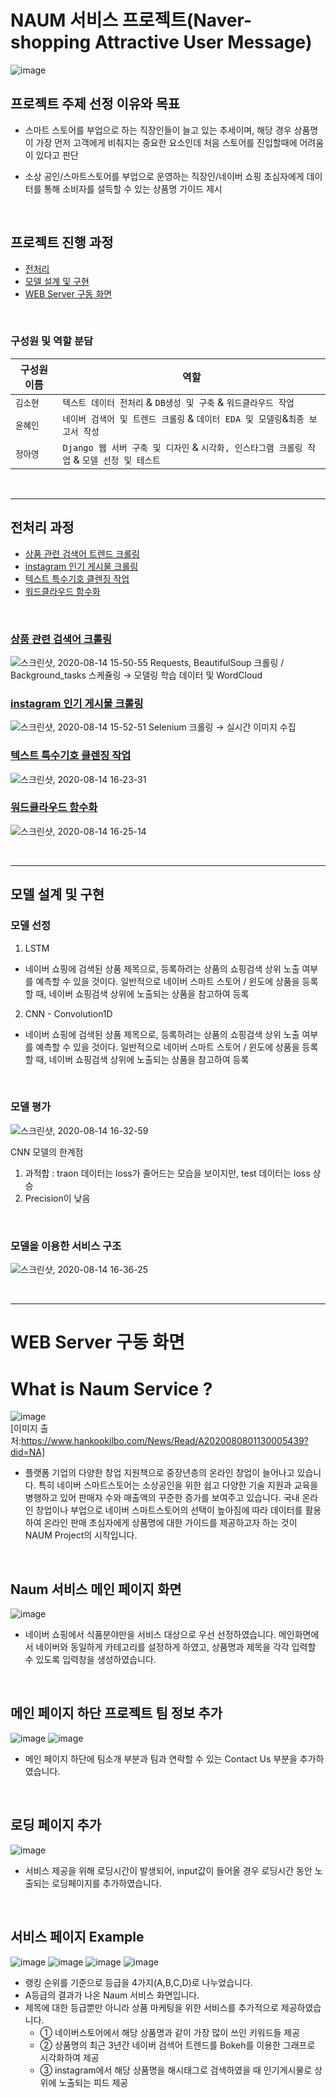 # NAUM 서비스 프로젝트(Naver-shopping Attractive User Message)  
![image](./naum_result.gif)
&nbsp;

## 프로젝트 주제 선정 이유와 목표
- 스마트 스토어를 부업으로 하는 직장인들이 늘고 있는 추세이며, 해당 경우 상품명이 가장 먼저 고객에게 비춰지는 중요한 요소인데 처음 스토어를 진입할때에 어려움이 있다고 판단

- 소상 공인/스마트스토어를 부업으로 운영하는 직장인/네이버 쇼핑 초심자에게 데이터를 통해 소비자를 설득할 수 있는 상품명 가이드 제시

&nbsp;

## 프로젝트 진행 과정

- [전처리](#전처리-과정)
- [모델 설계 및 구현](#모델-설계-및-구현)
- [WEB Server 구동 화면](#WEB-Server-구동-화면)

&nbsp;

### 구성원 및 역할 분담

| 구성원 이름          | 역할                                                         |
| ----------------------- | ------------------------------------------------------------ |
|       `김소현`        | `텍스트 데이터 전처리` & `DB생성 및 구축` & `워드클라우드 작업`              |
|       `윤혜인`        | `네이버 검색어 및 트렌드 크롤링` & `데이터 EDA 및 모델링`&`최종 보고서 작성` |
|       `정아영`        | `Django 웹 서버 구축 및 디자인` & `시각화, 인스타그램 크롤링 작업` & `모델 선정 및 테스트`  |

&nbsp;

---
## 전처리 과정

- [상품 관련 검색어 트렌드 크롤링](#상품-관련-검색어-트렌드-크롤링)
- [instagram 인기 게시물 크롤링](#instagram-인기-게시물-크롤링)
- [텍스트 특수기호 클렌징 작업](#텍스트-특수기호-클렌징-작업)
- [워드클라우드 함수화](#워드클라우드-함수화)

 &nbsp;

### [상품 관련 검색어 크롤링](https://github.com/kim-so-hyeon/Naver-Shopping-Title-Recommendation-Service/blob/develop/NshoppingDBCrawler_hi.py)

![스크린샷, 2020-08-14 15-50-55](https://user-images.githubusercontent.com/64175895/90222165-7b8aea80-de46-11ea-89a0-9286b278c23e.png)
Requests, BeautifulSoup 크롤링 / Background_tasks 스케쥴링 → 모델링 학습 데이터 및 WordCloud

### [instagram 인기 게시물 크롤링](https://github.com/kim-so-hyeon/Naum-Web-Service/blob/master/webservice/views.py)

![스크린샷, 2020-08-14 15-52-51](https://user-images.githubusercontent.com/64175895/90222167-7e85db00-de46-11ea-9989-deae1b250b69.png)
Selenium 크롤링 → 실시간 이미지 수집

### [텍스트 특수기호 클렌징 작업](https://github.com/kim-so-hyeon/Naver-Shopping-Title-Recommendation-Service/blob/develop/MakeResultVal_hi.ipynb)

![스크린샷, 2020-08-14 16-23-31](https://user-images.githubusercontent.com/64175895/90224385-88a9d880-de4a-11ea-9cc6-7e8501f4b23e.png)

### [워드클라우드 함수화](https://github.com/kim-so-hyeon/Naver-Shopping-Title-Recommendation-Service/blob/develop/Naver%20shopping%20preprocessing.ipynb)

![스크린샷, 2020-08-14 16-25-14](https://user-images.githubusercontent.com/64175895/90224535-c60e6600-de4a-11ea-88d6-332f8e4d0286.png)

&nbsp;

---

## 모델 설계 및 구현

### 모델 선정
1. LSTM
- 네이버 쇼핑에 검색된 상품 제목으로, 등록하려는 상품의 쇼핑검색 상위 노출 여부를 예측할 수 있을 것이다. 일반적으로 네이버 스마트 스토어 / 윈도에 상품을 등록할 때, 네이버 쇼핑검색 상위에 노출되는 상품을 참고하여 등록
2. CNN - Convolution1D
- 네이버 쇼핑에 검색된 상품 제목으로, 등록하려는 상품의 쇼핑검색 상위 노출 여부를 예측할 수 있을 것이다. 일반적으로 네이버 스마트 스토어 / 윈도에 상품을 등록할 때, 네이버 쇼핑검색 상위에 노출되는 상품을 참고하여 등록

&nbsp;

### 모델 평가 

![스크린샷, 2020-08-14 16-32-59](https://user-images.githubusercontent.com/64175895/90225203-e1c63c00-de4b-11ea-9e4b-9f68c92301c1.png)

CNN 모델의 한계점
1. 과적합 : traon 데이터는 loss가 줄어드는 모습을 보이지만, test 데이터는 loss 상승
2. Precision이 낮음

&nbsp;

### 모델을 이용한 서비스 구조

![스크린샷, 2020-08-14 16-36-25](https://user-images.githubusercontent.com/64175895/90225432-54371c00-de4c-11ea-8886-ad480c20a239.png)

&nbsp;

---
# WEB Server 구동 화면

# What is Naum Service ?

![image](https://newsimg.hankookilbo.com/cms/articlerelease/2020/08/08/4c8c98e2-84b1-4426-bf07-4a534605bc4e.png)</br>
[이미지 출처:https://www.hankookilbo.com/News/Read/A2020080801130005439?did=NA]
</br>
- 플랫폼 기업의 다양한 창업 지원책으로 중장년층의 온라인 창업이 늘어나고 있습니다. 특히 네이버 스마트스토어는 소상공인을 위한 쉽고 다양한 기술 지원과 교육을 병행하고 있어 판매자 수와 매출액의 꾸준한 증가를 보여주고 있습니다.
국내 온라인 창업이나 부업으로 네이버 스마트스토어의 선택이 높아짐에 따라 데이터를 활용하여 온라인 판매 초심자에게 상품명에 대한 가이드를 제공하고자 하는 것이 NAUM Project의 시작입니다.

&nbsp;

## Naum 서비스 메인 페이지 화면
![image](https://trello-attachments.s3.amazonaws.com/5ef9b25e65d7ed813a5ae0ce/5f5ad939307f625dbbb2d348/3da8814bf7eacab2d09d70d173da8df7/main.PNG)

- 네이버 쇼핑에서 식품분야만을 서비스 대상으로 우선 선정하였습니다.
메인화면에서 네이버와 동일하게 카테고리를 설정하게 하였고, 상품명과 제목을 각각 입력할 수 있도록 입력창을 생성하였습니다. 

&nbsp;

## 메인 페이지 하단 프로젝트 팀 정보 추가
![image](https://trello-attachments.s3.amazonaws.com/5ef9b25e65d7ed813a5ae0ce/5f5ad939307f625dbbb2d348/7d6d4f572f6bee75a73f5bd026a95fd9/team.PNG)
![image](https://trello-attachments.s3.amazonaws.com/5ef9b25e65d7ed813a5ae0ce/5f5ad939307f625dbbb2d348/6680b5aa0cc1e91fec09bd51357859ea/contact.PNG)

- 메인 페이지 하단에 팀소개 부분과 팀과 연락할 수 있는 Contact Us 부분을 추가하였습니다. 

&nbsp;

## 로딩 페이지 추가
![image](https://trello-attachments.s3.amazonaws.com/5ef9b25e65d7ed813a5ae0ce/5f33d3e1b81df3575cfbc6d9/f139ccb65e31d77ac8e2666d5e314562/LoadingPage.png)

- 서비스 제공을 위해 로딩시간이 발생되어, input값이 들어올 경우 로딩시간 동안 노출되는 로딩페이지를 추가하였습니다. 

&nbsp;

## 서비스 페이지 Example
![image](https://trello-attachments.s3.amazonaws.com/5ef9b25e65d7ed813a5ae0ce/5f5ad939307f625dbbb2d348/1e215899d473b110f436a75b0d76acf9/grade.PNG)
![image](https://trello-attachments.s3.amazonaws.com/5f5ad939307f625dbbb2d348/944x612/64ad0509365b840fbca763e832dd8b7b/wordcloud.PNG.png)
![image](https://trello-attachments.s3.amazonaws.com/5f5ad939307f625dbbb2d348/1065x697/8c7c9d16bac7cdb8f6bac91ba25d0581/trend.PNG.png)
![image](https://trello-attachments.s3.amazonaws.com/5f5ad939307f625dbbb2d348/1090x771/92e5c374cd4da2101d26b6590a0effd2/instagram.PNG.png)
- 랭킹 순위를 기준으로 등급을 4가지(A,B,C,D)로 나누었습니다. 
- A등급의 결과가 나온 Naum 서비스 화면입니다. 
- 제목에 대한 등급뿐만 아니라 상품 마케팅을 위한 서비스를 추가적으로 제공하였습니다.
  - ① 네이버스토어에서 해당 상품명과 같이 가장 많이 쓰인 키워드들 제공
  - ② 상품명의 최근 3년간 네이버 검색어 트렌드를 Bokeh를 이용한 그래프로 시각화하여 제공
  - ③ instagram에서 해당 상품명을 해시태그로 검색하였을 때 인기게시물로 상위에 노출되는 피드 제공

&nbsp;
